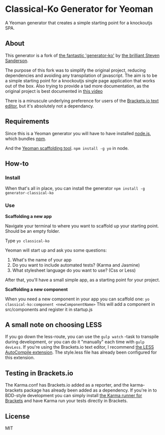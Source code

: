 # Classical-Ko Generator for Yeoman

A Yeoman generator that creates a simple starting point for a knockoutjs SPA.


## About

This generator is a fork of [the fantastic 'generator-ko'](https://github.com/SteveSanderson/generator-ko) by [the brilliant Steven Sanderson](https://github.com/SteveSanderson).

The purpose of this fork was to simplify the original project, reducing dependencies and avoiding any transpilation of javascript. The aim is to be a simple starting point for a knockoutjs single page application that works out of the box. Also trying to provide a tad more documentation, as the original project is best documented in [this video](https://www.youtube.com/watch?v=I1USsIW8aWE)

There is a minuscule underlying preference for users of the [Brackets.io text editor](http://brackets.io/), but it's absolutely not a dependancy.

## Requirements

Since this is a Yeoman generator you will have to have installed [node.js](https://nodejs.org/en/), which bundles [npm](https://www.npmjs.com/).

And the [Yeoman scaffolding tool](http://yeoman.io/). `npm install -g yo` in node.

## How-to

### Install

When that's all in place, you can install the generator `npm install -g generator-classical-ko`

### Use

**Scaffolding a new app**

Navigate your terminal to where you want to scaffold up your starting point. Should be an empty folder.

Type `yo classical-ko`

Yeoman will start up and ask you some questions:
  1. What's the name of your app
  2. Do you want to include automated tests? (Karma and Jasmine)
  3. What stylesheet language do you want to use? (Css or Less)

After that, you'll have a small simple app, as a starting point for your project.

**Scaffolding a new component**

When you need a new component in your app you can scaffold one:
`yo classical-ko:component <newComponentName>`
This will add a component in src/components and register it in startup.js

## A small note on choosing LESS
If you go down the less-route, you can use the `gulp watch` -task to transpile during development, or you can do it "manually" each time with `gulp devLess`.
If you're using the Brackets.io text editor, I recommend [the LESS AutoCompile extension](https://github.com/jdiehl/brackets-less-autocompile). The style.less file has already been configured for this extension.

## Testing in Brackets.io
The Karma.conf has Brackets.io added as a reporter, and the karma-brackets package has already been added as a dependency. If you're in to BDD-style development you can simply install [the Karma runner for Brackets](https://github.com/artoale/karma-brackets) and have Karma run your tests directly in Brackets. 

## License
MIT
